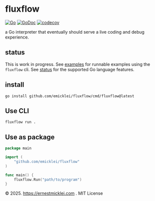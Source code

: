 # fluxflow

[![Go](https://github.com/emicklei/fluxflow/actions/workflows/go.yml/badge.svg)](https://github.com/emicklei/fluxflow/actions/workflows/go.yml)
[![GoDoc](https://pkg.go.dev/badge/github.com/emicklei/fluxflow)](https://pkg.go.dev/github.com/emicklei/fluxflow)
[![codecov](https://codecov.io/gh/emicklei/fluxflow/branch/main/graph/badge.svg)](https://codecov.io/gh/emicklei/fluxflow)

a Go interpreter that eventually should serve a live coding and debug experience.

## status

This is work in progress.
See [examples](./examples) for runnable examples using the `fluxflow` cli.
See [status](STATUS.md) for the supported Go language features.

## install

    go install github.com/emicklei/fluxflow/cmd/fluxflow@latest

## Use CLI

    fluxflow run .

## Use as package

```go
package main

import (
    "github.com/emicklei/fluxflow"
)

func main() {
    fluxflow.Run("path/to/program")        
}
```

&copy; 2025. https://ernestmicklei.com . MIT License